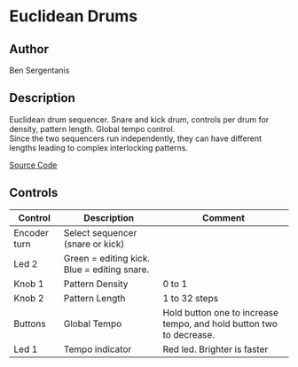 # Euclidean Drums

## Author

Ben Sergentanis

## Description 
Euclidean drum sequencer. Snare and kick drum, controls per drum for density, pattern length. Global tempo control.  
Since the two sequencers run independently, they can have different lengths leading to complex interlocking patterns.  

[Source Code](https://github.com/electro-smith/DaisyExamples/tree/master/pod/EuclideanDrums)

## Controls
| Control | Description | Comment |
| --- | --- | --- |
| Encoder turn | Select sequencer (snare or kick) | |
| Led 2 | Green = editing kick. Blue =  editing snare. | |
| Knob 1 | Pattern Density | 0 to 1 |
| Knob 2 | Pattern Length | 1 to 32 steps |
| Buttons | Global Tempo | Hold button one to increase tempo, and hold button two to decrease. |
| Led 1 | Tempo indicator | Red led. Brighter is faster |





